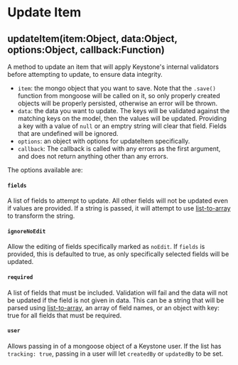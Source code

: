 # Update Item

## updateItem(item:Object, data:Object, options:Object, callback:Function)

A method to update an item that will apply Keystone's internal validators before attempting to update, to ensure data integrity.

- `item`: the mongo object that you want to save. Note that the `.save()` function from mongoose will be called on it, so only properly created objects will be properly persisted, otherwise an error will be thrown.
- `data`: the data you want to update. The keys will be validated against the matching keys on the model, then the values will be updated. Providing a key with a value of `null` or an emptry string will clear that field. Fields that are undefined will be ignored.
- `options`: an object with options for updateItem specifically.
- `callback`: The callback is called with any errors as the first argument, and does not return anything other than any errors.

The options available are:

<h4 data-primitive-type="String|Array"><code>fields</code></h4>

A list of fields to attempt to update. All other fields will not be updated even if values are provided. If a string is passed, it will attempt to use [list-to-array](https://www.npmjs.com/package/list-to-array) to transform the string.

<h4 data-primitive-type="Boolean"><code>ignoreNoEdit</code></h4>

Allow the editing of fields specifically marked as `noEdit`. If `fields` is provided, this is defaulted to true, as only specifically selected fields will be updated.

<h4 data-primitive-type="Mixed"><code>required</code></h4>

A list of fields that must be included. Validation will fail and the data will not be updated if the field is not given in data. This can be a string that will be parsed using [list-to-array](https://www.npmjs.com/package/list-to-array), an array of field names, or an object with key: true for all fields that must be required.

<h4 data-primitive-type="Mongoose Object"><code>user</code></h4>

Allows passing in of a mongoose object of a Keystone user. If the list has `tracking: true`, passing in a user will let `createdBy` or `updatedBy` to be set.

